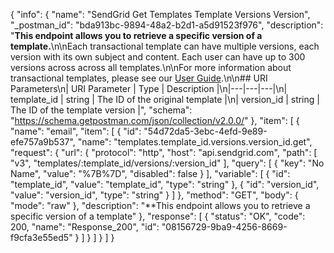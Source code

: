 {
  "info": {
    "name": "SendGrid Get Templates Template  Versions Version",
    "_postman_id": "bda913bc-9894-48a2-b2d1-a5d91523f976",
    "description": "**This endpoint allows you to retrieve a specific version of a template.**\n\nEach transactional template can have multiple versions, each version with its own subject and content. Each user can have up to 300 versions across across all templates.\n\nFor more information about transactional templates, please see our [User Guide](https://sendgrid.com/docs/User_Guide/Transactional_Templates/index.html).\n\n## URI Parameters\n| URI Parameter | Type | Description |\n|---|---|---|\n| template_id | string | The ID of the original template |\n| version_id | string |  The ID of the template version |",
    "schema": "https://schema.getpostman.com/json/collection/v2.0.0/"
  },
  "item": [
    {
      "name": "email",
      "item": [
        {
          "id": "54d72da5-3ebc-4efd-9e89-efe757a9b537",
          "name": "templates.template_id.versions.version_id.get",
          "request": {
            "url": {
              "protocol": "http",
              "host": "api.sendgrid.com",
              "path": [
                "v3",
                "templates/:template_id/versions/:version_id"
              ],
              "query": [
                {
                  "key": "No Name",
                  "value": "%7B%7D",
                  "disabled": false
                }
              ],
              "variable": [
                {
                  "id": "template_id",
                  "value": "template_id",
                  "type": "string"
                },
                {
                  "id": "version_id",
                  "value": "version_id",
                  "type": "string"
                }
              ]
            },
            "method": "GET",
            "body": {
              "mode": "raw"
            },
            "description": "**This endpoint allows you to retrieve a specific version of a template"
          },
          "response": [
            {
              "status": "OK",
              "code": 200,
              "name": "Response_200",
              "id": "08156729-9ba9-4256-8669-f9cfa3e55ed5"
            }
          ]
        }
      ]
    }
  ]
}